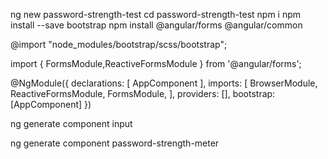 ng new password-strength-test
cd password-strength-test
npm i
npm install --save bootstrap
npm install @angular/forms @angular/common

<!-- Add the following styles to the styles.scss file -->
@import "node_modules/bootstrap/scss/bootstrap";

<!-- Import the ReactiveFormsModule in the root module (app.module.ts) to enable reactive forms in the app. -->


import { FormsModule,ReactiveFormsModule } from '@angular/forms';

@NgModule({
  declarations: [
    AppComponent
  ],
  imports: [
    BrowserModule,
    ReactiveFormsModule,
    FormsModule,
  ],
  providers: [],
  bootstrap: [AppComponent]
})

<!-- Create a new component for input, using ControlValueAccessor. This component will be used to create a custom form control. -->

ng generate component input

<!-- Create a new component for the password strength bar. This component will be used to display the password strength. -->

ng generate component password-strength-meter

<!-- create input html -->

